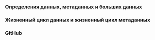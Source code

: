 ### Определения данных, метаданных и больших данных

### Жизненный цикл данных и жизненный цикл метаданных

### GitHub

